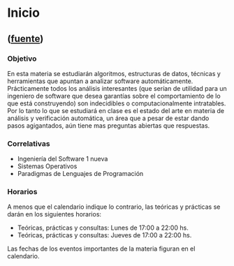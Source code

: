 # Inicio
([fuente](https://campus.exactas.uba.ar/course/view.php?id=1003))
---
### **Objetivo**

En esta materia se estudiarán algoritmos, estructuras de datos, técnicas y
herramientas que apuntan a analizar software automáticamente. Prácticamente
todos los análisis interesantes (que serían de utilidad para un ingeniero de
software que desea garantías sobre el comportamiento de lo que está
construyendo) son indecidibles o computacionalmente intratables. Por lo tanto
lo que se estudiará en clase es el estado del arte en materia de análisis y
verificación automática, un área que a pesar de estar dando pasos agigantados,
aún tiene mas preguntas abiertas que respuestas.

### **Correlativas**

  - Ingeniería del Software 1 nueva
  - Sistemas Operativos
  - Paradigmas de Lenguajes de Programación

### **Horarios**

A menos que el calendario indique lo contrario, las teóricas y prácticas se
darán en los siguientes horarios:

  - Teóricas, prácticas y consultas: Lunes de 17:00 a 22:00 hs.
  - Teóricas, prácticas y consultas: Jueves de 17:00 a 22:00 hs.

Las fechas de los eventos importantes de la materia figuran en el calendario.

